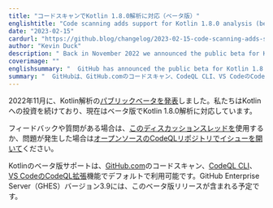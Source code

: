 ```yaml
---
title: "コードスキャンでKotlin 1.8.0解析に対応（ベータ版）"
englishtitle: "Code scanning adds support for Kotlin 1.8.0 analysis (beta)"
date: "2023-02-15"
cardurl: "https://github.blog/changelog/2023-02-15-code-scanning-adds-support-for-kotlin-1-8-0-analysis-beta"
author: "Kevin Duck"
description: " Back in November 2022 we announced the public beta for Kotlin analysis. We continue to invest in Kotlin and we now support Kotlin 1.8.0 analysis in beta.  If you have any feedback or questions, please use this discussion thread or open an issue in the open source CodeQL repository if you encounter any problems.  Kotlin beta support is available by default in GitHub.com code scanning, the CodeQL CLI , and the CodeQL extension for VS Code . GitHub Enterprise Server (GHES) version 3.9 will include this beta release.  "
coverimage: ""
englishsummary: "  GitHub has announced the public beta for Kotlin 1.8.0 analysis, available by default in GitHub.com code scanning, the CodeQL CLI, and the CodeQL extension for VS Code, with GitHub Enterprise Server (GH"
summary: "  GitHubは、GitHub.comのコードスキャン、CodeQL CLI、VS CodeのCodeQL拡張でデフォルトで利用できるKotlin 1.8.0解析のパブリックベータをGitHub Enterprise Server（GH"
---
```


<p>2022年11月に、Kotlin解析の<a href="https://github.blog/changelog/2022-11-28-codeql-code-scanning-launches-kotlin-analysis-support-beta/">パブリックベータを発表</a>しました。私たちはKotlinへの投資を続けており、現在はベータ版でKotlin 1.8.0解析に対応しています。</p>
<p>フィードバックや質問がある場合は、<a href="https://github.com/github/codeql/discussions/11460">このディスカッションスレッドを</a>使用するか、問題が発生した場合は<a href="https://github.com/github/codeql/issues/new/choose">オープンソースのCodeQLリポジトリでイシューを開いて</a>ください。</p>
<p>Kotlinのベータ版サポートは、<a href="GitHub.com">GitHub.com</a>のコードスキャン、<a href="https://github.com/github/codeql-cli-binaries/releases">CodeQL CLI</a>、<a href="https://marketplace.visualstudio.com/items?itemName=GitHub.vscode-codeql">VS CodeのCodeQL拡張</a>機能でデフォルトで利用可能です。GitHub Enterprise Server（GHES）バージョン3.9には、このベータ版リリースが含まれる予定です。</p>


